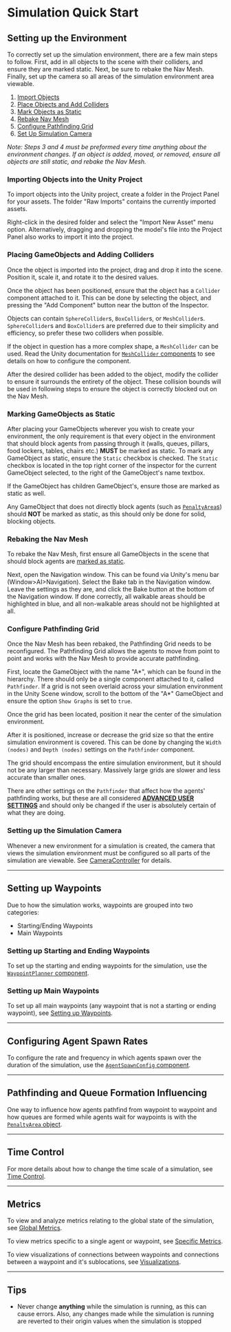 # Simulation Quick Start

## Setting up the Environment

To correctly set up the simulation environment, there are a few main steps to follow.  First, add in all objects to the scene with their colliders, and ensure they are marked static.  Next, be sure to rebake the Nav Mesh.  Finally, set up the camera so all areas of the simulation environment area viewable.

1. [Import Objects](#importing-objects-into-the-unity-project)
2. [Place Objects and Add Colliders](#placing-gameobjects-and-adding-colliders)
3. [Mark Objects as Static](#marking-gameobjects-as-static)
4. [Rebake Nav Mesh](#rebaking-the-nav-mesh)
5. [Configure Pathfinding Grid](#configure-pathfinding-grid)
6. [Set Up Simulation Camera](#setting-up-the-simulation-camera)

*Note: Steps 3 and 4 must be preformed every time anything about the environment changes.  If an object is added, moved, or removed, ensure all objects are still static, and rebake the Nav Mesh.*

### Importing Objects into the Unity Project

To import objects into the Unity project, create a folder in the Project Panel for your assets.  The folder "Raw Imports" contains the currently imported assets.

Right-click in the desired folder and select the "Import New Asset" menu option.  Alternatively, dragging and dropping the model's file into the Project Panel also works to import it into the project.

### Placing GameObjects and Adding Colliders

Once the object is imported into the project, drag and drop it into the scene.  Position it, scale it, and rotate it to the desired values.

Once the object has been positioned, ensure that the object has a `Collider` component attached to it.  This can be done by selecting the object, and pressing the "Add Component" button near the button of the Inspector.

Objects can contain `SphereCollider`s, `BoxCollider`s, or `MeshCollider`s.  `SphereCollider`s and `BoxCollider`s are preferred due to their simplicity and efficiency, so prefer these two colliders when possible.

If the object in question has a more complex shape, a `MeshCollider` can be used.  Read the Unity documentation for [`MeshCollider` components](https://docs.unity3d.com/Manual/class-MeshCollider.html) to see details on how to configure the component.

After the desired collider has been added to the object, modify the collider to ensure it surrounds the entirety of the object.  These collision bounds will be used in following steps to ensure the object is correctly blocked out on the Nav Mesh.

### Marking GameObjects as Static

After placing your GameObjects wherever you wish to create your environment, the only requirement is that every object in the environment that should block agents from passing through it (walls, queues, pillars, food lockers, tables, chairs etc.) **MUST** be marked as static.  To mark any GameObject as static, ensure the `Static` checkbox is checked.  The `Static` checkbox is located in the top right corner of the inspector for the current GameObject selected, to the right of the GameObject's name textbox.

If the GameObject has children GameObject's, ensure those are marked as static as well.

Any GameObject that does not directly block agents (such as [`PenaltyArea`s](config/simulation/penalty-area.md)) should **NOT** be marked as static, as this should only be done for solid, blocking objects.

### Rebaking the Nav Mesh

To rebake the Nav Mesh, first ensure all GameObjects in the scene that should block agents are [marked as static](#marking-gameobjects-as-static).

Next, open the Navigation window.  This can be found via Unity's menu bar (Window>AI>Navigation).  Select the Bake tab in the Navigation window.  Leave the settings as they are, and click the Bake button at the bottom of the Navigation window.  If done correctly, all walkable areas should be highlighted in blue, and all non-walkable areas should not be highlighted at all.

### Configure Pathfinding Grid

Once the Nav Mesh has been rebaked, the Pathfinding Grid needs to be reconfigured.  The Pathfinding Grid allows the agents to move from point to point and works with the Nav Mesh to provide accurate pathfinding.

First, locate the GameObject with the name "A\*", which can be found in the hierarchy.  There should only be a single component attached to it, called `Pathfinder`.  If a grid is not seen overlaid across your simulation environment in the Unity Scene window, scroll to the bottom of the "A\*" GameObject and ensure the option `Show Graphs` is set to `true`.

Once the grid has been located, position it near the center of the simulation environment.

After it is positioned, increase or decrease the grid size so that the entire simulation environment is covered.  This can be done by changing the `Width (nodes)` and `Depth (nodes)` settings on the `Pathfinder` component.

The grid should encompass the entire simulation environment, but it should not be any larger than necessary.  Massively large grids are slower and less accurate than smaller ones.

There are other settings on the `Pathfinder` that affect how the agents' pathfinding works, but these are all considered [**ADVANCED USER SETTINGS**](about.md#advanced-user-settings) and should only be changed if the user is absolutely certain of what they are doing.

### Setting up the Simulation Camera

Whenever a new environment for a simulation is created, the camera that views the simulation environment must be configured so all parts of the simulation are viewable.  See [CameraController](config/simulation/camera-controller.md) for details.

---

## Setting up Waypoints

Due to how the simulation works, waypoints are grouped into two categories:

- Starting/Ending Waypoints
- Main Waypoints

### Setting up Starting and Ending Waypoints

To set up the starting and ending waypoints for the simulation, use the [`WaypointPlanner` component](config/simulation/waypoint-planner.md).

### Setting up Main Waypoints

To set up all main waypoints (any waypoint that is not a starting or ending waypoint), see [Setting up Waypoints](config/waypoints/waypoints.md#setting-up-waypoints).

---

## Configuring Agent Spawn Rates

To configure the rate and frequency in which agents spawn over the duration of the simulation, use the [`AgentSpawnConfig` component](config/simulation/agent-spawn-config.md).

---

## Pathfinding and Queue Formation Influencing

One way to influence how agents pathfind from waypoint to waypoint and how queues are formed while agents wait for waypoints is with the [`PenaltyArea` object](config/simulation/penalty-area.md).

---

## Time Control

For more details about how to change the time scale of a simulation, see [Time Control](config/simulation/time-control.md).

---

## Metrics

To view and analyze metrics relating to the global state of the simulation, see [Global Metrics](metrics/global-metrics.md).

To view metrics specific to a single agent or waypoint, see [Specific Metrics](metrics/specific-metrics.md).

To view visualizations of connections between waypoints and connections between a waypoint and it's sublocations, see [Visualizations](metrics/visualizations.md).

---

## Tips

- Never change **anything** while the simulation is running, as this can cause errors. Also, any changes made while the simulation is running are reverted to their origin values when the simulation is stopped
